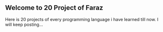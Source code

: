 ## Welcome to 20 Project of Faraz
Here is 20 projects of every programming language i have learned till now.
I will keep posting...
